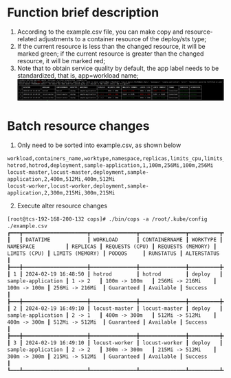# Function brief description
1. According to the example.csv file, you can make copy and resource-related adjustments to a container resource of the deploy/sts type;
2. If the current resource is less than the changed resource, it will be marked green; if the current resource is greater than the changed resource, it will be marked red;
3. Note that to obtain service quality by default, the app label needs to be standardized, that is, app=workload name;
![run](vx_images/17585416240260.png)

# Batch resource changes
1. Only need to be sorted into example.csv, as shown below

```
workload,containers_name,worktype,namespace,replicas,limits_cpu,limits_memory,requests_cpu,requests_memory
hotrod,hotrod,deployment,sample-application,1,100m,256Mi,100m,256Mi
locust-master,locust-master,deployment,sample-application,2,400m,512Mi,400m,512Mi
locust-worker,locust-worker,deployment,sample-application,2,300m,215Mi,300m,215Mi
```

2. Execute alter resource changes

```
[root@tcs-192-168-200-132 cops]# ./bin/cops -a /root/.kube/config ./example.csv
┏━━━┳━━━━━━━━━━━━━━━━━━━━━┳━━━━━━━━━━━━━━━┳━━━━━━━━━━━━━━━┳━━━━━━━━━━┳━━━━━━━━━━━━━━━━━━━━┳━━━━━━━━━━┳━━━━━━━━━━━━━━━━┳━━━━━━━━━━━━━━━━━━━┳━━━━━━━━━━━━━━┳━━━━━━━━━━━━━━━━━┳━━━━━━━━━━━━┳━━━━━━━━━━━┳━━━━━━━━━━━━━┓
┃   ┃ DATATIME            ┃ WORKLOAD      ┃ CONTAINERNAME ┃ WORKTYPE ┃ NAMESPACE          ┃ REPLICAS ┃ REQUESTS (CPU) ┃ REQUESTS (MEMORY) ┃ LIMITS (CPU) ┃ LIMITS (MEMORY) ┃ PODQOS     ┃ RUNSTATUS ┃ ALTERSTATUS ┃
┣━━━╋━━━━━━━━━━━━━━━━━━━━━╋━━━━━━━━━━━━━━━╋━━━━━━━━━━━━━━━╋━━━━━━━━━━╋━━━━━━━━━━━━━━━━━━━━╋━━━━━━━━━━╋━━━━━━━━━━━━━━━━╋━━━━━━━━━━━━━━━━━━━╋━━━━━━━━━━━━━━╋━━━━━━━━━━━━━━━━━╋━━━━━━━━━━━━╋━━━━━━━━━━━╋━━━━━━━━━━━━━┫
┃ 1 ┃ 2024-02-19 16:48:50 ┃ hotrod        ┃ hotrod        ┃ deploy   ┃ sample-application ┃ 1 -> 2   ┃ 100m -> 100m   ┃ 256Mi -> 216Mi    ┃ 100m -> 100m ┃ 256Mi -> 216Mi  ┃ Guaranteed ┃ Available ┃ Success     ┃
┣━━━╋━━━━━━━━━━━━━━━━━━━━━╋━━━━━━━━━━━━━━━╋━━━━━━━━━━━━━━━╋━━━━━━━━━━╋━━━━━━━━━━━━━━━━━━━━╋━━━━━━━━━━╋━━━━━━━━━━━━━━━━╋━━━━━━━━━━━━━━━━━━━╋━━━━━━━━━━━━━━╋━━━━━━━━━━━━━━━━━╋━━━━━━━━━━━━╋━━━━━━━━━━━╋━━━━━━━━━━━━━┫
┃ 2 ┃ 2024-02-19 16:49:10 ┃ locust-master ┃ locust-master ┃ deploy   ┃ sample-application ┃ 2 -> 1   ┃ 400m -> 300m   ┃ 512Mi -> 512Mi    ┃ 400m -> 300m ┃ 512Mi -> 512Mi  ┃ Guaranteed ┃ Available ┃ Success     ┃
┣━━━╋━━━━━━━━━━━━━━━━━━━━━╋━━━━━━━━━━━━━━━╋━━━━━━━━━━━━━━━╋━━━━━━━━━━╋━━━━━━━━━━━━━━━━━━━━╋━━━━━━━━━━╋━━━━━━━━━━━━━━━━╋━━━━━━━━━━━━━━━━━━━╋━━━━━━━━━━━━━━╋━━━━━━━━━━━━━━━━━╋━━━━━━━━━━━━╋━━━━━━━━━━━╋━━━━━━━━━━━━━┫
┃ 3 ┃ 2024-02-19 16:49:10 ┃ locust-worker ┃ locust-worker ┃ deploy   ┃ sample-application ┃ 2 -> 2   ┃ 300m -> 300m   ┃ 215Mi -> 512Mi    ┃ 300m -> 300m ┃ 215Mi -> 512Mi  ┃ Guaranteed ┃ Available ┃ Success     ┃
┗━━━┻━━━━━━━━━━━━━━━━━━━━━┻━━━━━━━━━━━━━━━┻━━━━━━━━━━━━━━━┻━━━━━━━━━━┻━━━━━━━━━━━━━━━━━━━━┻━━━━━━━━━━┻━━━━━━━━━━━━━━━━┻━━━━━━━━━━━━━━━━━━━┻━━━━━━━━━━━━━━┻━━━━━━━━━━━━━━━━━┻━━━━━━━━━━━━┻━━━━━━━━━━━┻━━━━━━━━━━━━━┛

```
